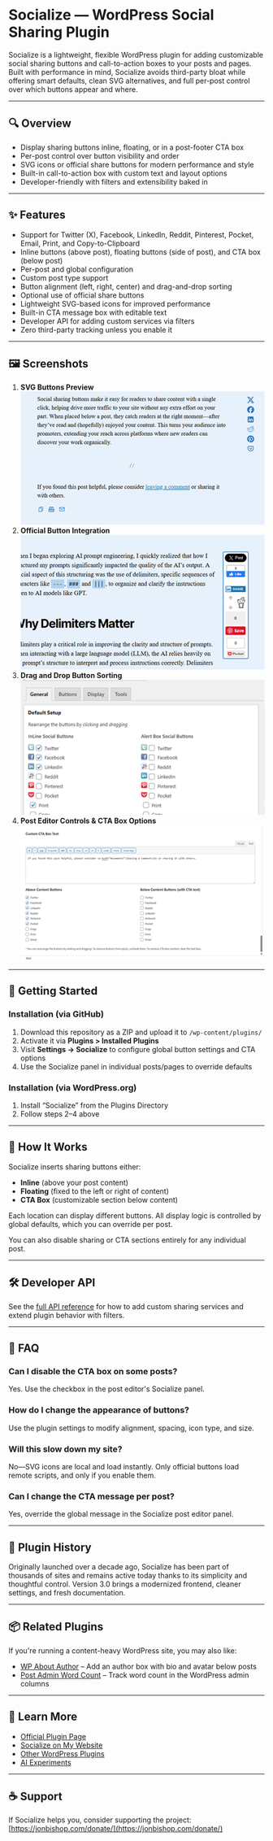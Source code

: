 # Socialize — WordPress Social Sharing Plugin

Socialize is a lightweight, flexible WordPress plugin for adding customizable social sharing buttons and call-to-action boxes to your posts and pages. Built with performance in mind, Socialize avoids third-party bloat while offering smart defaults, clean SVG alternatives, and full per-post control over which buttons appear and where.

---

## 🔍 Overview

- Display sharing buttons inline, floating, or in a post-footer CTA box  
- Per-post control over button visibility and order  
- SVG icons or official share buttons for modern performance and style  
- Built-in call-to-action box with custom text and layout options  
- Developer-friendly with filters and extensibility baked in

---

## ✨ Features

- Support for Twitter (X), Facebook, LinkedIn, Reddit, Pinterest, Pocket, Email, Print, and Copy-to-Clipboard
- Inline buttons (above post), floating buttons (side of post), and CTA box (below post)
- Per-post and global configuration
- Custom post type support
- Button alignment (left, right, center) and drag-and-drop sorting
- Optional use of official share buttons
- Lightweight SVG-based icons for improved performance
- Built-in CTA message box with editable text
- Developer API for adding custom services via filters
- Zero third-party tracking unless you enable it

---

## 🖼️ Screenshots

1. **SVG Buttons Preview**  
   ![SVG Buttons](screenshot-1.png)
2. **Official Button Integration**  
   ![Official Buttons](screenshot-2.png)
3. **Drag and Drop Button Sorting**  
   ![Drag and Drop](screenshot-3.png)
4. **Post Editor Controls & CTA Box Options**  
   ![Editor Settings](screenshot-4.png)

---

## 🚀 Getting Started

### Installation (via GitHub)

1. Download this repository as a ZIP and upload it to `/wp-content/plugins/`
2. Activate it via **Plugins > Installed Plugins**
3. Visit **Settings → Socialize** to configure global button settings and CTA options
4. Use the Socialize panel in individual posts/pages to override defaults

### Installation (via WordPress.org)

1. Install “Socialize” from the Plugins Directory
2. Follow steps 2–4 above

---

## 🧠 How It Works

Socialize inserts sharing buttons either:

- **Inline** (above your post content)
- **Floating** (fixed to the left or right of content)
- **CTA Box** (customizable section below content)

Each location can display different buttons. All display logic is controlled by global defaults, which you can override per post.

You can also disable sharing or CTA sections entirely for any individual post.

---

## 🛠 Developer API

See the [full API reference](https://jonbishop.com/downloads/wordpress-plugins/socialize/socialize-api/) for how to add custom sharing services and extend plugin behavior with filters.

---

## 🙋 FAQ

### Can I disable the CTA box on some posts?

Yes. Use the checkbox in the post editor's Socialize panel.

### How do I change the appearance of buttons?

Use the plugin settings to modify alignment, spacing, icon type, and size.

### Will this slow down my site?

No—SVG icons are local and load instantly. Only official buttons load remote scripts, and only if you enable them.

### Can I change the CTA message per post?

Yes, override the global message in the Socialize post editor panel.

---

## 🔄 Plugin History

Originally launched over a decade ago, Socialize has been part of thousands of sites and remains active today thanks to its simplicity and thoughtful control. Version 3.0 brings a modernized frontend, cleaner settings, and fresh documentation.

---

## 📦 Related Plugins

If you're running a content-heavy WordPress site, you may also like:

- [WP About Author](https://wordpress.org/plugins/wp-about-author/) – Add an author box with bio and avatar below posts  
- [Post Admin Word Count](https://wordpress.org/plugins/post-admin-word-count/) – Track word count in the WordPress admin columns

---

## 🧭 Learn More

- [Official Plugin Page](https://wordpress.org/plugins/socialize/)  
- [Socialize on My Website](https://jonbishop.com/downloads/wordpress-plugins/socialize/)  
- [Other WordPress Plugins](https://jonbishop.com/downloads/wordpress-plugins/)  
- [AI Experiments](https://jonbishop.com/experiments/)

---

## ☕ Support

If Socialize helps you, consider supporting the project:  
[https://jonbishop.com/donate/](https://jonbishop.com/donate/)
